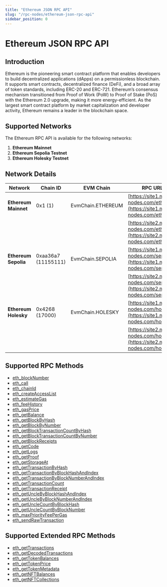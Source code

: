 ```yaml
---
title: "Ethereum JSON RPC API"
slug: "/rpc-nodes/ethereum-json-rpc-api"
sidebar_position: 0
---
```


# Ethereum JSON RPC API

## Introduction

Ethereum is the pioneering smart contract platform that enables developers to build decentralized applications (dApps) on a permissionless blockchain. It supports smart contracts, decentralized finance (DeFi), and a broad array of token standards, including ERC-20 and ERC-721. Ethereum’s consensus mechanism transitioned from Proof of Work (PoW) to Proof of Stake (PoS) with the Ethereum 2.0 upgrade, making it more energy-efficient. As the largest smart contract platform by market capitalization and developer activity, Ethereum remains a leader in the blockchain space.

## Supported Networks

The Ethereum RPC API is available for the following networks:

1. **Ethereum Mainnet**
2. **Ethereum Sepolia Testnet**
3. **Ethereum Holesky Testnet**

## Network Details

| Network              | Chain ID            | EVM Chain         | RPC URLs                                                                             |
| -------------------- | ------------------- | ----------------- | ------------------------------------------------------------------------------------ |
| **Ethereum Mainnet** | 0x1 (1)             | EvmChain.ETHEREUM | [https://site1.moralis-nodes.com/eth/](https://site1.moralis-nodes.com/eth/)         |
|                      |                     |                   | [https://site2.moralis-nodes.com/eth/](https://site2.moralis-nodes.com/eth/)         |
| **Ethereum Sepolia** | 0xaa36a7 (11155111) | EvmChain.SEPOLIA  | [https://site1.moralis-nodes.com/sepolia/](https://site1.moralis-nodes.com/sepolia/) |
|                      |                     |                   | [https://site2.moralis-nodes.com/sepolia/](https://site2.moralis-nodes.com/sepolia/) |
| **Ethereum Holesky** | 0x4268 (17000)      | EvmChain.HOLESKY  | [https://site1.moralis-nodes.com/holesky/](https://site1.moralis-nodes.com/holesky/) |
|                      |                     |                   | [https://site2.moralis-nodes.com/holesky/](https://site2.moralis-nodes.com/holesky/) |

## Supported RPC Methods

- [eth_blockNumber](/rpc-nodes/reference/eth_blockNumber)
- [eth_call](/rpc-nodes/reference/eth_call)
- [eth_chainId](/rpc-nodes/reference/eth_chainId)
- [eth_createAccessList](/rpc-nodes/reference/eth_createAccessList)
- [eth_estimateGas](/rpc-nodes/reference/eth_estimateGas)
- [eth_feeHistory](/rpc-nodes/reference/eth_feeHistory)
- [eth_gasPrice](/rpc-nodes/reference/eth_gasPrice)
- [eth_getBalance](/rpc-nodes/reference/eth_getBalance)
- [eth_getBlockByHash](/rpc-nodes/reference/eth_getBlockByHash)
- [eth_getBlockByNumber](/rpc-nodes/reference/eth_getBlockByNumber)
- [eth_getBlockTransactionCountByHash](/rpc-nodes/reference/eth_getBlockTransactionCountByHash)
- [eth_getBlockTransactionCountByNumber](/rpc-nodes/reference/eth_getBlockTransactionCountByNumber)
- [eth_getBlockReceipts](/rpc-nodes/reference/eth_getBlockReceipts)
- [eth_getCode](/rpc-nodes/reference/eth_getCode)
- [eth_getLogs](/rpc-nodes/reference/eth_getLogs)
- [eth_getProof](/rpc-nodes/reference/eth_getProof)
- [eth_getStorageAt](/rpc-nodes/reference/eth_getStorageAt)
- [eth_getTransactionByHash](/rpc-nodes/reference/eth_getTransactionByHash)
- [eth_getTransactionByBlockHashAndIndex](/rpc-nodes/reference/eth_getTransactionByBlockHashAndIndex)
- [eth_getTransactionByBlockNumberAndIndex](/rpc-nodes/reference/eth_getTransactionByBlockNumberAndIndex)
- [eth_getTransactionCount](/rpc-nodes/reference/eth_getTransactionCount)
- [eth_getTransactionReceipt](/rpc-nodes/reference/eth_getTransactionReceipt)
- [eth_getUncleByBlockHashAndIndex](/rpc-nodes/reference/eth_getUncleByBlockHashAndIndex)
- [eth_getUncleByBlockNumberAndIndex](/rpc-nodes/reference/eth_getUncleByBlockNumberAndIndex)
- [eth_getUncleCountByBlockHash](/rpc-nodes/reference/eth_getUncleCountByBlockHash)
- [eth_getUncleCountByBlockNumber](/rpc-nodes/reference/eth_getUncleCountByBlockNumber)
- [eth_maxPriorityFeePerGas](/rpc-nodes/reference/eth_maxPriorityFeePerGas)
- [eth_sendRawTransaction](/rpc-nodes/reference/eth_sendRawTransaction)

## Supported Extended RPC Methods

- [eth_getTransactions](/rpc-nodes/reference/extended-rpc/eth_getTransactions)
- [eth_getDecodedTransactions](/rpc-nodes/reference/extended-rpc/eth_getDecodedTransactions)
- [eth_getTokenBalances](/rpc-nodes/reference/extended-rpc/eth_getTokenBalances)
- [eth_getTokenPrice](/rpc-nodes/reference/extended-rpc/eth_getTokenPrice)
- [eth_getTokenMetadata](/rpc-nodes/reference/extended-rpc/eth_getTokenMetadata)
- [eth_getNFTBalances](/rpc-nodes/reference/extended-rpc/eth_getNFTBalances)
- [eth_getNFTCollections](/rpc-nodes/reference/extended-rpc/eth_getNFTCollections)
